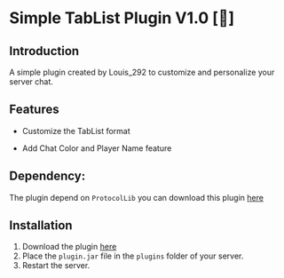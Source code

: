 # Simple TabList Plugin V1.0 [📖]
## Introduction

A simple plugin created by Louis_292 to customize and personalize your server chat.

## Features

- Customize the TabList format

- Add Chat Color and Player Name feature

## Dependency:
The plugin depend on ``ProtocolLib`` you can download this plugin [here](https://www.spigotmc.org/resources/protocollib.1997/)

## Installation

1. Download the plugin [here](https://www.spigotmc.org/resources/simple-chat.129128/)
2. Place the ``plugin.jar`` file in the ``plugins`` folder of your server.
3. Restart the server.